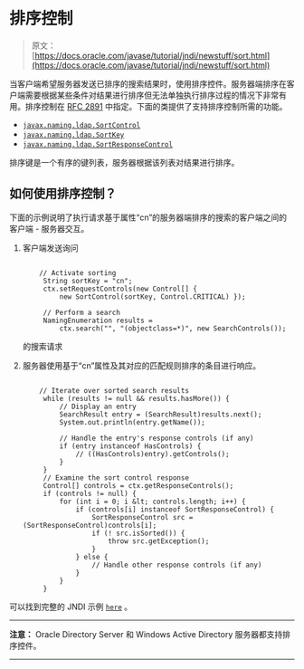 # 排序控制

> 原文： [https://docs.oracle.com/javase/tutorial/jndi/newstuff/sort.html](https://docs.oracle.com/javase/tutorial/jndi/newstuff/sort.html)

当客户端希望服务器发送已排序的搜索结果时，使用排序控件。服务器端排序在客户端需要根据某些条件对结果进行排序但无法单独执行排序过程的情况下非常有用。排序控制在 [RFC 2891](http://www.ietf.org/rfc/rfc2891.txt) 中指定。下面的类提供了支持排序控制所需的功能。

*   [`javax.naming.ldap.SortControl`](https://docs.oracle.com/javase/8/docs/api/javax/naming/ldap/SortControl.html)
*   [`javax.naming.ldap.SortKey`](https://docs.oracle.com/javase/8/docs/api/javax/naming/ldap/SortKey.html)
*   [`javax.naming.ldap.SortResponseControl`](https://docs.oracle.com/javase/8/docs/api/javax/naming/ldap/SortResponseControl.html)

排序键是一个有序的键列表，服务器根据该列表对结果进行排序。

## 如何使用排序控制？

下面的示例说明了执行请求基于属性“cn”的服务器端排序的搜索的客户端之间的客户端 - 服务器交互。

1.  客户端发送询问

    ```

        // Activate sorting
         String sortKey = "cn";
         ctx.setRequestControls(new Control[] { 
             new SortControl(sortKey, Control.CRITICAL) });

         // Perform a search
         NamingEnumeration results = 
             ctx.search("", "(objectclass=*)", new SearchControls());

    ```

    的搜索请求
2.  服务器使用基于“cn”属性及其对应的匹配规则排序的条目进行响应。

    ```

        // Iterate over sorted search results
         while (results != null && results.hasMore()) {
             // Display an entry
             SearchResult entry = (SearchResult)results.next();
             System.out.println(entry.getName());

             // Handle the entry's response controls (if any)
             if (entry instanceof HasControls) {
                 // ((HasControls)entry).getControls();
             }
         }
         // Examine the sort control response 
         Control[] controls = ctx.getResponseControls();
         if (controls != null) {
             for (int i = 0; i &lt; controls.length; i++) {
                 if (controls[i] instanceof SortResponseControl) {
                     SortResponseControl src = (SortResponseControl)controls[i];
                     if (! src.isSorted()) {
                         throw src.getException();
                     }
                 } else {
                     // Handle other response controls (if any)
                 }
             }
         }  

    ```

可以找到完整的 JNDI 示例 [`here`](examples/SortedResults.java) 。

* * *

**注意：** Oracle Directory Server 和 Windows Active Directory 服务器都支持排序控件。

* * *